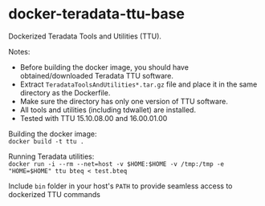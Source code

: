 # docker-teradata-ttu-base

Dockerized Teradata Tools and Utilities (TTU).

Notes:

* Before building the docker image, you should have obtained/downloaded
  Teradata TTU software.
* Extract `TeradataToolsAndUtilities*.tar.gz` file and place it in the same
  directory as the Dockerfile.
* Make sure the directory has only one version of TTU software.
* All tools and utilities (including tdwallet) are installed.
* Tested with TTU 15.10.08.00 and 16.00.01.00

Building the docker image:<br/>
`docker build -t ttu .`

Running Teradata utilities:<br/>
`docker run -i --rm --net=host -v $HOME:$HOME -v /tmp:/tmp -e "HOME=$HOME" ttu bteq < test.bteq`

Include `bin` folder in your host's `PATH` to provide seamless access to
dockerized TTU commands
